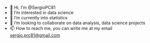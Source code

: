 - 👋 Hi, I’m @SergioPC81
- 👀 I’m interested in data science
- 🌱 I’m currently into statistics
- 💞️ I’m looking to collaborate on data analysis, data science projects
- 📫 How to reach me, you can write me at my email sergio.prc81@gmail.com

<!---
SergioPC81/SergioPC81 is a ✨ special ✨ repository because its `README.md` (this file) appears on your GitHub profile.
You can click the Preview link to take a look at your changes.
--->
